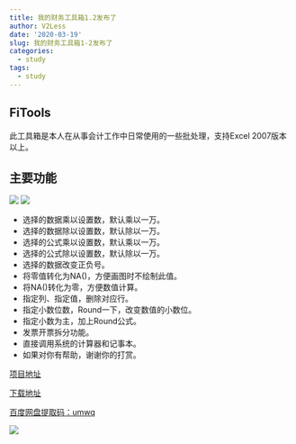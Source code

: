 ```yaml
---
title: 我的财务工具箱1.2发布了
author: V2Less
date: '2020-03-19'
slug: 我的财务工具箱1-2发布了
categories:
  - study
tags:
  - study
---
```

## FiTools
此工具箱是本人在从事会计工作中日常使用的一些批处理，支持Excel 2007版本以上。
## 主要功能
![](/post/2020-03-19-我的财务工具箱1-0发布了_files/xc.gif)
![](/post/2020-03-19-我的财务工具箱1-0发布了_files/fapiaochaifen.gif)

- 选择的数据乘以设置数，默认乘以一万。
- 选择的数据除以设置数，默认除以一万。
- 选择的公式乘以设置数，默认乘以一万。
- 选择的公式除以设置数，默认除以一万。
- 选择的数据改变正负号。
- 将零值转化为NA()，方便画图时不绘制此值。
- 将NA()转化为零，方便数值计算。
- 指定列、指定值，删除对应行。
- 指定小数位数，Round一下，改变数值的小数位。
- 指定小数为主，加上Round公式。
- 发票开票拆分功能。
- 直接调用系统的计算器和记事本。
- 如果对你有帮助，谢谢你的打赏。





[项目地址](https://github.com/sandylaw/Fitools)

[下载地址](https://github.com/sandylaw/Fitools/releases)


[百度网盘提取码：umwq](https://pan.baidu.com/s/1Cn12Rw_Rl1NhkWiedEbAYQ)

![](/post/2020-03-19-我的财务工具箱1-0发布了_files/pay.png)

